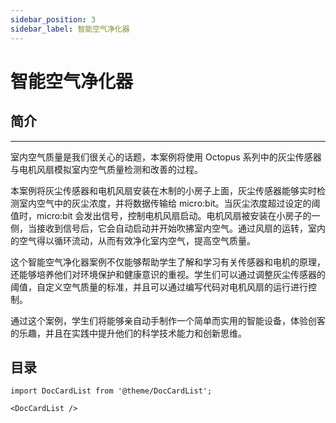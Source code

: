 ```yaml
---
sidebar_position: 3
sidebar_label: 智能空气净化器
---
```


# 智能空气净化器

## 简介
---
室内空气质量是我们很关心的话题，本案例将使用 Octopus 系列中的灰尘传感器与电机风扇模拟室内空气质量检测和改善的过程。

本案例将灰尘传感器和电机风扇安装在木制的小房子上面，灰尘传感器能够实时检测室内空气中的灰尘浓度，并将数据传输给 micro:bit。当灰尘浓度超过设定的阈值时，micro:bit 会发出信号，控制电机风扇启动。电机风扇被安装在小房子的一侧，当接收到信号后，它会自动启动并开始吹拂室内空气。通过风扇的运转，室内的空气得以循环流动，从而有效净化室内空气，提高空气质量。

这个智能空气净化器案例不仅能够帮助学生了解和学习有关传感器和电机的原理，还能够培养他们对环境保护和健康意识的重视。学生们可以通过调整灰尘传感器的阈值，自定义空气质量的标准，并且可以通过编写代码对电机风扇的运行进行控制。

通过这个案例，学生们将能够亲自动手制作一个简单而实用的智能设备，体验创客的乐趣，并且在实践中提升他们的科学技术能力和创新思维。

## 目录

```mdx-code-block
import DocCardList from '@theme/DocCardList';

<DocCardList />
```
